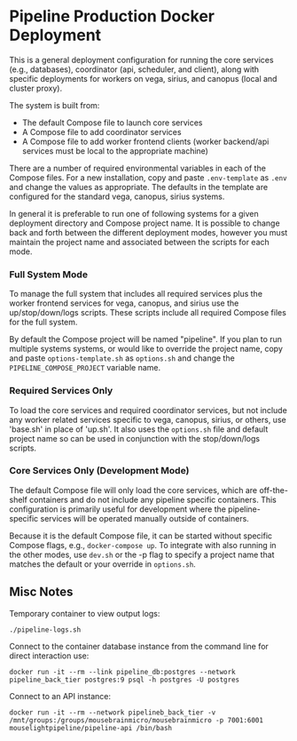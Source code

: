# Pipeline Production Docker Deployment

This is a general deployment configuration for running the core services (e.g., databases), coordinator (api, scheduler,
and client), along with specific deployments for workers on vega, sirius, and canopus (local and cluster proxy).

The system is built from:
* The default Compose file to launch core services
* A Compose file to add coordinator services
* A Compose file to add worker frontend clients (worker backend/api services must be local to the appropriate machine)

There are a number of required environmental variables in each of the Compose files.  For a new installation, copy and
paste `.env-template` as `.env` and change the values as appropriate.  The defaults in the template are configured for
the standard vega, canopus, sirius systems.

In general it is preferable to run one of following systems for a given deployment directory and Compose project name.
It is possible to change back and forth between the different deployment modes, however you must maintain the project
name and associated between the scripts for each mode.

### Full System Mode

To manage the full system that includes all required services plus the worker frontend services for vega, canopus, and
sirius use the up/stop/down/logs scripts.  These scripts include all required Compose files for the full system.

By default the Compose project will be named "pipeline".  If you plan to run multiple systems systems, or would like to
override the project name, copy and paste `options-template.sh` as `options.sh` and change the `PIPELINE_COMPOSE_PROJECT`
variable name.

### Required Services Only
To load the core services and required coordinator services, but not include any worker related services specific to
vega, canopus, sirius, or others, use 'base.sh' in place of 'up.sh'.   It also uses the `options.sh` file and default
project name so can be used in conjunction with the stop/down/logs scripts.


### Core Services Only (Development Mode)
The default Compose file will only load the core services, which are off-the-shelf containers and do not include any
pipeline specific containers.  This configuration is primarily useful for development where the pipeline-specific
services will be operated manually outside of containers.

Because it is the default Compose file, it can be started without specific Compose flags, e.g., `docker-compose up`.  To 
integrate with also running in the other modes, use `dev.sh` or the -p flag to specify a project name that matches the default or
your override in `options.sh`.

## Misc Notes

Temporary container to view output logs:

`./pipeline-logs.sh`

Connect to the container database instance from the command line for direct interaction use:

`docker run -it --rm --link pipeline_db:postgres --network pipeline_back_tier postgres:9 psql -h postgres -U postgres`

Connect to an API instance:

`docker run -it --rm --network pipelineb_back_tier -v /mnt/groups:/groups/mousebrainmicro/mousebrainmicro -p 7001:6001 mouselightpipeline/pipeline-api /bin/bash`